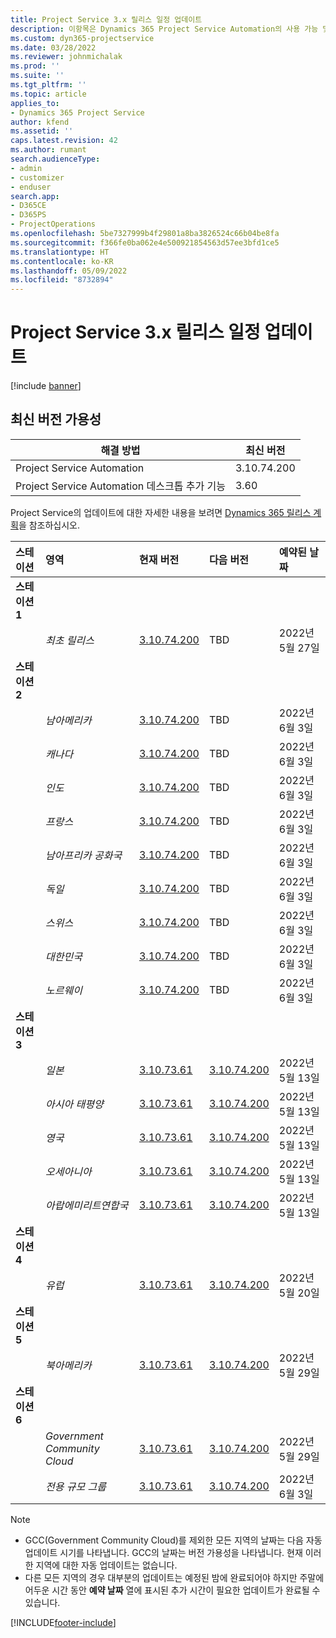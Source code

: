 ```yaml
---
title: Project Service 3.x 릴리스 일정 업데이트
description: 이항목은 Dynamics 365 Project Service Automation의 사용 가능 및 향후 릴리스에 대한 정보를 제공합니다.
ms.custom: dyn365-projectservice
ms.date: 03/28/2022
ms.reviewer: johnmichalak
ms.prod: ''
ms.suite: ''
ms.tgt_pltfrm: ''
ms.topic: article
applies_to:
- Dynamics 365 Project Service
author: kfend
ms.assetid: ''
caps.latest.revision: 42
ms.author: rumant
search.audienceType:
- admin
- customizer
- enduser
search.app:
- D365CE
- D365PS
- ProjectOperations
ms.openlocfilehash: 5be7327999b4f29801a8ba3826524c66b04be8fa
ms.sourcegitcommit: f366fe0ba062e4e500921854563d57ee3bfd1ce5
ms.translationtype: HT
ms.contentlocale: ko-KR
ms.lasthandoff: 05/09/2022
ms.locfileid: "8732894"
---
```

# <a name="update-release-schedule-for-project-service-3x"></a>Project Service 3.x 릴리스 일정 업데이트

[!include [banner](../includes/psa-now-project-operations.md)]

## <a name="latest-version-availability"></a>최신 버전 가용성

| 해결 방법  | 최신 버전 |
|-------|----|
| Project Service Automation    | 3.10.74.200 |
| Project Service Automation 데스크톱 추가 기능                | 3.60          |

Project Service의 업데이트에 대한 자세한 내용을 보려면 [Dynamics 365 릴리스 계획](/dynamics365/release-plans/)을 참조하십시오. 

| 스테이션  | 영역 | 현재 버전 | 다음 버전 |  예약된 날짜
| :---   | :---   | :---   | :---   |:---   |         
|<strong>스테이션 1</strong> | |  |  | |
| | <i>최초 릴리스</i> | [3.10.74.200](whats-new-ur43.md) | TBD | 2022년 5월 27일
|<strong>스테이션 2</strong> | |  |  | |
| | <i>남아메리카</i> | [3.10.74.200](whats-new-ur43.md) | TBD | 2022년 6월 3일
| | <i>캐나다</i> | [3.10.74.200](whats-new-ur43.md) | TBD | 2022년 6월 3일
| | <i>인도</i> | [3.10.74.200](whats-new-ur43.md) | TBD | 2022년 6월 3일
| | <i>프랑스</i> | [3.10.74.200](whats-new-ur43.md) | TBD | 2022년 6월 3일
| | <i>남아프리카 공화국</i> | [3.10.74.200](whats-new-ur43.md) | TBD | 2022년 6월 3일
| | <i>독일</i> | [3.10.74.200](whats-new-ur43.md) | TBD | 2022년 6월 3일
| | <i>스위스</i> | [3.10.74.200](whats-new-ur43.md) | TBD | 2022년 6월 3일
| | <i>대한민국</i> | [3.10.74.200](whats-new-ur43.md) | TBD | 2022년 6월 3일
| | <i>노르웨이</i> | [3.10.74.200](whats-new-ur43.md) | TBD | 2022년 6월 3일
|<strong>스테이션 3</strong> | |  |  | |
| | <i>일본</i> | [3.10.73.61](whats-new-ur-42.md) | [3.10.74.200](whats-new-ur43.md) | 2022년 5월 13일
| | <i>아시아 태평양</i> | [3.10.73.61](whats-new-ur-42.md) | [3.10.74.200](whats-new-ur43.md) | 2022년 5월 13일
| | <i>영국</i> | [3.10.73.61](whats-new-ur-42.md) | [3.10.74.200](whats-new-ur43.md) | 2022년 5월 13일
| | <i>오세아니아</i> | [3.10.73.61](whats-new-ur-42.md) | [3.10.74.200](whats-new-ur43.md) | 2022년 5월 13일
| | <i>아랍에미리트연합국</i> | [3.10.73.61](whats-new-ur-42.md) | [3.10.74.200](whats-new-ur43.md) | 2022년 5월 13일
|<strong>스테이션 4</strong> | |  |  | |
| | <i>유럽</i> | [3.10.73.61](whats-new-ur-42.md) | [3.10.74.200](whats-new-ur43.md) | 2022년 5월 20일
|<strong>스테이션 5</strong> | |  |  | |
| | <i>북아메리카</i> | [3.10.73.61](whats-new-ur-42.md) | [3.10.74.200](whats-new-ur43.md) | 2022년 5월 29일
|<strong>스테이션 6</strong> | |  |  | |
| | <i>Government Community Cloud</i> | [3.10.73.61](whats-new-ur-42.md) | [3.10.74.200](whats-new-ur43.md) | 2022년 5월 29일
| | <i>전용 규모 그룹</i> | [3.10.73.61](whats-new-ur-42.md) | [3.10.74.200](whats-new-ur43.md) | 2022년 6월 3일




>[!Note]
> - GCC(Government Community Cloud)를 제외한 모든 지역의 날짜는 다음 자동 업데이트 시기를 나타냅니다. GCC의 날짜는 버전 가용성을 나타냅니다. 현재 이러한 지역에 대한 자동 업데이트는 없습니다.
> - 다른 모든 지역의 경우 대부분의 업데이트는 예정된 밤에 완료되어야 하지만 주말에 어두운 시간 동안 **예약 날짜** 열에 표시된 추가 시간이 필요한 업데이트가 완료될 수 있습니다.


[!INCLUDE[footer-include](../includes/footer-banner.md)]
